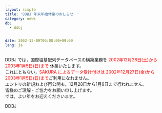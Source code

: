 ```yaml
---
layout: simple
title: 'DDBJ 年末年始休業のおしらせ　'
category: news
db:
  - ddbj


date: 2002-12-09T00:00:00+09:00
lang: ja
---
```


DDBJ では，国際塩基配列データベースの構築業務を<font color="red"> 2002年12月28日(土)から2003年1月5日(日)まで</font> 休業いたします。<br>これにともない，<font color="red">SAKURA によるデータ受け付けは 2002年12月27日(金)から2003年1月5日(日)まで</font>ご利用になれません。<br>エントリの新規および再公開も，12月28日から1月6日まで行われません。<br>皆様のご理解・ご協力をお願い申し上げます。<br>では，よい年をお迎えくださいませ。

<p>DDBJ</p>
